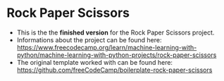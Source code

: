 # Rock Paper Scissors

* This is the the **finished version** for the Rock Paper Scissors project. 
* Informations about the project can be found here: https://www.freecodecamp.org/learn/machine-learning-with-python/machine-learning-with-python-projects/rock-paper-scissors
* The original template worked with can be found here: https://github.com/freeCodeCamp/boilerplate-rock-paper-scissors 
